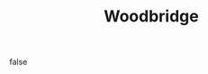 ---
layout: photo
modal: true
thumb: https://csnapmediahost.github.io/assets1/Thumbs/Woodbridge1.jpg
full: https://csnapmediahost.github.io/assets1/Render/Woodbridge1.jpg
size: full
ar: landscape
body: false
title: "Woodbridge"
tags: nature
---